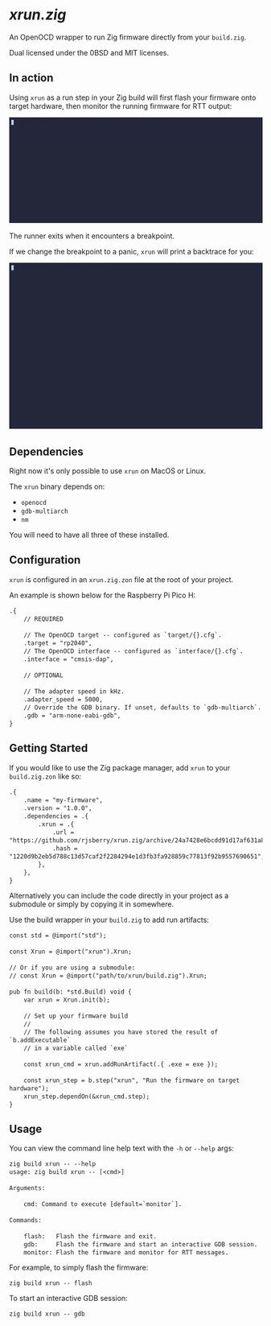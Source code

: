 # _xrun.zig_

An OpenOCD wrapper to run Zig firmware directly from your `build.zig`.

Dual licensed under the 0BSD and MIT licenses.

## In action

Using `xrun` as a run step in your Zig build will first flash your firmware
onto target hardware, then monitor the running firmware for RTT output:

![demo_gif](./assets/demo.gif)

The runner exits when it encounters a breakpoint.

If we change the breakpoint to a panic, `xrun` will print a backtrace for you:

![demo_panic](./assets/demo_panic.gif)

## Dependencies

Right now it's only possible to use `xrun` on MacOS or Linux.

The `xrun` binary depends on:

  * `openocd`
  * `gdb-multiarch`
  * `nm`

You will need to have all three of these installed.

## Configuration

`xrun` is configured in an `xrun.zig.zon` file at the root of your project.

An example is shown below for the Raspberry Pi Pico H:

```zig
.{
    // REQUIRED

    // The OpenOCD target -- configured as `target/{}.cfg`.
    .target = "rp2040",
    // The OpenOCD interface -- configured as `interface/{}.cfg`.
    .interface = "cmsis-dap",

    // OPTIONAL

    // The adapter speed in kHz.
    .adapter_speed = 5000,
    // Override the GDB binary. If unset, defaults to `gdb-multiarch`.
    .gdb = "arm-none-eabi-gdb",
}
```

## Getting Started

If you would like to use the Zig package manager, add `xrun` to your
`build.zig.zon` like so:

```zig
.{
    .name = "my-firmware",
    .version = "1.0.0",
    .dependencies = .{
        .xrun = .{
            .url = "https://github.com/rjsberry/xrun.zig/archive/24a7428e6bcdd91d17af631a89f267310c0a8519.tar.gz",
            .hash = "1220d9b2eb5d788c13d57caf2f2284294e1d3fb3fa928859c77813f92b9557690651",
        },
    },
}
```

Alternatively you can include the code directly in your project as a submodule
or simply by copying it in somewhere.

Use the build wrapper in your `build.zig` to add run artifacts:

```zig
const std = @import("std");

const Xrun = @import("xrun").Xrun;

// Or if you are using a submodule:
// const Xrun = @import("path/to/xrun/build.zig").Xrun;

pub fn build(b: *std.Build) void {
    var xrun = Xrun.init(b);

    // Set up your firmware build
    //
    // The following assumes you have stored the result of `b.addExecutable`
    // in a variable called `exe`

    const xrun_cmd = xrun.addRunArtifact(.{ .exe = exe });

    const xrun_step = b.step("xrun", "Run the firmware on target hardware");
    xrun_step.dependOn(&xrun_cmd.step);
}
```

## Usage

You can view the command line help text with the `-h` or `--help` args:

```
zig build xrun -- --help
usage: zig build xrun -- [<cmd>]

Arguments:

    cmd: Command to execute [default=`monitor`].

Commands:

    flash:   Flash the firmware and exit.
    gdb:     Flash the firmware and start an interactive GDB session.
    monitor: Flash the firmware and monitor for RTT messages.
```

For example, to simply flash the firmware:

```
zig build xrun -- flash
```

To start an interactive GDB session:

```
zig build xrun -- gdb
```
